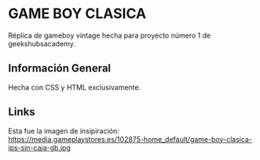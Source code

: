 # GAME BOY CLASICA
Réplica de gameboy vintage hecha para proyecto número 1 de geekshubsacademy.

## Información General
Hecha con CSS y HTML exclusivamente.

## Links
Esta fue la imagen de insipiración:
https://media.gameplaystores.es/102875-home_default/game-boy-clasica-ips-sin-caja-gb.jpg
